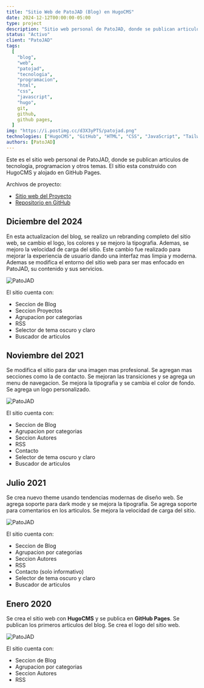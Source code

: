 ```yaml
---
title: "Sitio Web de PatoJAD (Blog) en HugoCMS"
date: 2024-12-12T00:00:00-05:00
type: project
description: "Sitio web personal de PatoJAD, donde se publican articulos de tecnologia, programacion y otros temas."
status: "Activo"
client: "PatoJAD"
tags:
  [
    "blog",
    "web",
    "patojad",
    "tecnologia",
    "programacion",
    "html",
    "css",
    "javascript",
    "hugo",
    git,
    github,
    github pages,
  ]
img: "https://i.postimg.cc/d3X3yPTS/patojad.png"
technologies: ["HugoCMS", "GitHub", "HTML", "CSS", "JavaScript", "Tailwind CSS"]
authors: [PatoJAD]
---
```


Este es el sitio web personal de PatoJAD, donde se publican articulos de tecnologia, programacion y otros temas. El sitio esta construido con HugoCMS y alojado en GitHub Pages.

Archivos de proyecto:

* [Sitio web del Proyecto](https://patojad.com.ar/)
* [Repositorio en GitHub](https://github.com/PatoJAD/website/)

## Diciembre del 2024

En esta actualizacion del blog, se realizo un rebranding completo del sitio web, se cambio el logo, los colores y se mejoro la tipografia. Ademas, se mejoro la velocidad de carga del sitio. Este cambio fue realizado para mejorar la experiencia de usuario dando una interfaz mas limpia y moderna. Ademas se modifica el entorno del sitio web para ser mas enfocado en PatoJAD, su contenido y sus servicios.

![PatoJAD](https://i.postimg.cc/d3X3yPTS/patojad.png)

El sitio cuenta con:

* Seccion de Blog
* Seccion Proyectos
* Agrupacion por categorias
* RSS
* Selector de tema oscuro y claro
* Buscador de articulos

## Noviembre del 2021

Se modifica el sitio para dar una imagen mas profesional. Se agregan mas secciones como la de contacto. Se mejoran las transiciones y se agrega un menu de navegacion. Se mejora la tipografia y se cambia el color de fondo. Se agrega un logo personalizado.

![PatoJAD](https://i.postimg.cc/vmqtNDR1/patojad-noviembre-2021.png)

El sitio cuenta con:

* Seccion de Blog
* Agrupacion por categorias
* Seccion Autores
* RSS
* Contacto
* Selector de tema oscuro y claro
* Buscador de articulos

## Julio 2021

Se crea nuevo theme usando tendencias modernas de diseño web. Se agrega soporte para dark mode y se mejora la tipografia. Se agrega soporte para comentarios en los articulos. Se mejora la velocidad de carga del sitio.

![PatoJAD](https://i.postimg.cc/cH74JtsC/patojad-julio-2021.png)

El sitio cuenta con:

* Seccion de Blog
* Agrupacion por categorias
* Seccion Autores
* RSS
* Contacto (solo informativo)
* Selector de tema oscuro y claro
* Buscador de articulos

## Enero 2020

Se crea el sitio web con **HugoCMS** y se publica en **GitHub Pages**. Se publican los primeros articulos del blog. Se crea el logo del sitio web.

![PatoJAD](https://i.postimg.cc/DZ73BjTf/patojad-enero-2020.png)

El sitio cuenta con:

* Seccion de Blog
* Agrupacion por categorias
* Seccion Autores
* RSS
